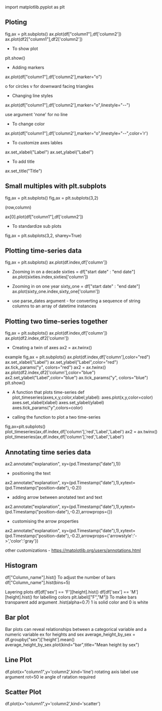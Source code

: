 import matplotlib.pyplot as plt

## Ploting

fig,ax = plt.subplots()
ax.plot(df["column1"],df['column2'])
ax.plot(df2["column1"],df2['column2'])

* To show plot

plt.show()

* Adding markers

ax.plot(df["column1"],df['column2'],marker="o")

o for circles
v for downward facing triangles

* Changing line styles

ax.plot(df["column1"],df['column2'],marker="o",linestyle="--")

use argument 'none' for no line

* To change color

ax.plot(df["column1"],df['column2'],marker="o",linestyle="--",color='r')

* To customize axes lables

ax.set_xlabel("Label")
ax.set_ylabel("Label")

* To add title

ax.set_title("Title")

## Small multiples with plt.subplots

fig,ax = plt.subplots()
fig,ax = plt.subplots(3,2)

(row,column)

ax[0].plot(df["column1"],df['column2'])

* To standardize sub plots

fig,ax = plt.subplots(3,2, sharey=True)

## Plotting time-series data

fig,ax = plt.subplots()
ax.plot(df.index,df['column'])

* Zooming in on a decade
sixties = df["start date" : "end date"]
ax.plot(sixties.index,sixties['column'])

* Zooming in on one year
sixty_one = df["start date" : "end date"]
ax.plot(sixty_one.index,sixty_one['column'])

* use parse_dates argument - for converting a sequence of string columns to an array of datetime instances

## Plotting two time-series together

fig,ax = plt.subplots()
ax.plot(df.index,df['column'])
ax.plot(df2.index,df2['column'])

* Creating a twin of axes
ax2 = ax.twinx()

example
fig,ax = plt.subplots()
ax.plot(df.index,df['column'],color="red")
ax.set_xlabel("Label")
ax.set_ylabel("Label",color="red")
ax.tick_params("y", colors="red")
ax2 = ax.twinx()
ax.plot(df2.index,df2['column'],color="blue")
ax2.set_ylabel("Label",color="blue")
ax.tick_params("y", colors="blue")
plt.show()

* A function that plots time-series
def plot_timeseries(axes,x,y,color,xlabel,ylabel):
    axes.plot(x,y,color=color)
    axes.set_xlabel(xlabel)
    axes.set_ylabel(ylabel)
    axes.tick_params("y",colors=color)

- calling the function to plot a two time-series 

fig,ax=plt.subplots()
plot_timeseries(ax,df.index,df['column'],'red','Label','Label')
ax2 = ax.twinx()
plot_timeseries(ax,df.index,df['column'],'red','Label','Label')

## Annotating time series data

ax2.annotate("explanation", xy=(pd.Timestamp("date"),1))

- positioning the text

ax2.annotate("explanation", xy=(pd.Timestamp("date"),1),xytext=(pd.Timestamp("position-date"),-0.2))

- adding arrow between anotated text and text

ax2.annotate("explanation", xy=(pd.Timestamp("date"),1),xytext=(pd.Timestamp("position-date"),-0.2),arrowprops={})

- customising the arrow properties

ax2.annotate("explanation", xy=(pd.Timestamp("date"),1),xytext=(pd.Timestamp("position-date"),-0.2),arrowprops={'arrowstyle':'->','color':'gray'})

other customizations - https://matplotlib.org/users/annotations.html


## Histogram

df["Column_name"].hist()
To adjust the number of bars
df["Column_name"].hist(bins=5)

Layering plots 
df[df['sex'] == 'F'][height].hist()
df[df['sex'] == 'M'][height].hist()
for labelling colors
plt.label(["F","M"])
To make bars transparent
add argument .hist(alpha=0.7) 1 is solid color and 0 is white

## Bar plot

Bar plots can reveal relationships between a categorical variable and a numeric variable
ex for heights and sex
average_height_by_sex = df.groupby("sex")['height'].mean()
average_height_by_sex.plot(kind="bar",title="Mean height by sex")

## Line Plot
df.plot(x="column1",y='column2',kind='line')
rotating axis label
use argument rot=50 ie angle of ratation required

## Scatter Plot
df.plot(x="column1",y='column2',kind='scatter')

